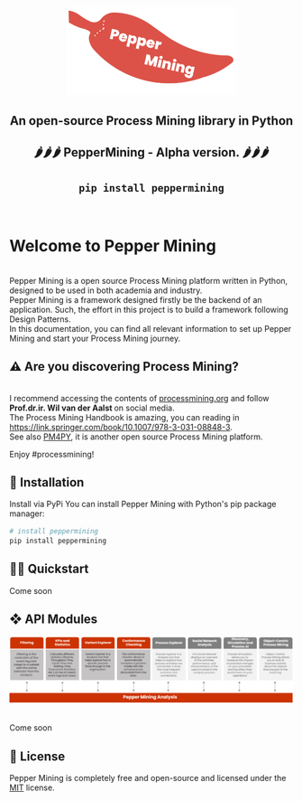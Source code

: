 <div align="center">

<img src="docs/images/logo.png" alt="drawing" width="300"/>

## **An open-source Process Mining library in Python**
## 🌶🌶🌶 **PepperMining - Alpha version. 🌶🌶🌶**
## `pip install peppermining` </br>
</br>

<div align="left">

  # Welcome to Pepper Mining

<br>Pepper Mining is a open source Process Mining platform written in Python, designed to be used in both academia and industry.
<br>Pepper Mining is a framework designed firstly be the backend of an application. Such, the effort in this project is to build a framework following Design Patterns.
<br>In this documentation, you can find all relevant information to set up Pepper Mining and start your Process Mining journey.

## <span>&#9888;</span> Are you discovering Process Mining?
<br>I recommend accessing the contents of <a href="https://www.processmining.org/">processmining.org</a> and follow <b>Prof.dr.ir. Wil van der Aalst </b> on social media.
<br>The Process Mining Handbook is amazing, you can reading in https://link.springer.com/book/10.1007/978-3-031-08848-3.
<br>See also <a href="https://pm4py.fit.fraunhofer.de/">PM4PY</a>, it is another open source Process Mining platform.


Enjoy #processmining!

## 🚀 Installation

Install via PyPi
You can install Pepper Mining with Python's pip package manager:

```python
# install peppermining
pip install peppermining
```

## 🏃‍♂️ Quickstart
Come soon
  
## <span>&#10070;</span> API Modules
<img src="docs/images/api_module.png" alt="drawing" width="1200"/>

<br>Come soon
  
## 📝 License
Pepper Mining is completely free and open-source and licensed under the [MIT](https://github.com/ThoberDetofeno/peppermining/blob/main/LICENSE.txt) license.
